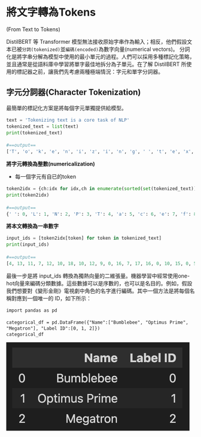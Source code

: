 # 將文字轉為Tokens
(From Text to Tokens)

DistilBERT 等 Transformer 模型無法接收原始字串作為輸入；相反，他們假設文本已被`分詞(tokenized)`並`編碼(encoded)`為數字向量(numerical vectors)。
分詞化是將字串分解為模型中使用的最小單元的過程。人們可以採用多種標記化策略，並且通常是從語料庫中學習將單字最佳地拆分為子單元。在了解 DistilBERT 所使用的標記器之前，讓我們先考慮兩種極端情況：字元和單字分詞器。

## 字元分詞器(Character Tokenization)

最簡單的標記化方案是將每個字元單獨提供給模型。

```python
text = 'Tokenizing text is a core task of NLP'
tokenized_text = list(text)
print(tokenized_text)

#==output==
['T', 'o', 'k', 'e', 'n', 'i', 'z', 'i', 'n', 'g', ' ', 't', 'e', 'x', 't', ' ', 'i', 's', ' ', 'a', ' ', 'c', 'o', 'r', 'e', ' ', 't', 'a', 's', 'k', ' ', 'o', 'f', ' ', 'N', 'L', 'P']
```

**將字元轉換為整數(numericalization)**
- 每一個字元有自已的token

```python
token2idx = {ch:idx for idx,ch in enumerate(sorted(set(tokenized_text)))}
print(token2idx)

#==output==
{' ': 0, 'L': 1, 'N': 2, 'P': 3, 'T': 4, 'a': 5, 'c': 6, 'e': 7, 'f': 8, 'g': 9, 'i': 10, 'k': 11, 'n': 12, 'o': 13, 'r': 14, 's': 15, 't': 16, 'x': 17, 'z': 18}
```

**將本文轉換為一串數字**

```python
input_ids = [token2idx[token] for token in tokenized_text]
print(input_ids)

#==output==
[4, 13, 11, 7, 12, 10, 18, 10, 12, 9, 0, 16, 7, 17, 16, 0, 10, 15, 0, 5, 0, 6, 13, 14, 7, 0, 16, 5, 15, 11, 0, 13, 8, 0, 2, 1, 3]
```

最後一步是將 input_ids 轉換為獨熱向量的二維張量。機器學習中經常使用one-hot向量來編碼分類數據。這些數據可以是序數的，也可以是名目的。例如，假設我們想要對《變形金剛》電視劇中角色的名字進行編碼。其中一個方法是將每個名稱對應到一個唯一的 ID，如下所示：

```
import pandas as pd

categorical_df = pd.DataFrame({"Name":["Bumblebee", "Optimus Prime", "Megatron"], "Label ID":[0, 1, 2]})
categorical_df
```

![](./images/pic2.png)


